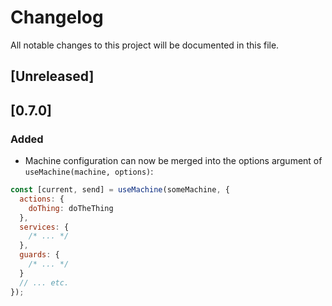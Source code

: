 # Changelog

All notable changes to this project will be documented in this file.

## [Unreleased]

## [0.7.0]

### Added

- Machine configuration can now be merged into the options argument of `useMachine(machine, options)`:

```js
const [current, send] = useMachine(someMachine, {
  actions: {
    doThing: doTheThing
  },
  services: {
    /* ... */
  },
  guards: {
    /* ... */
  }
  // ... etc.
});
```
